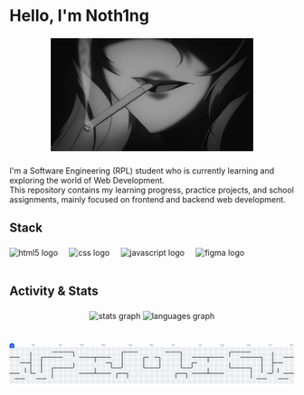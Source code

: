 <h1 align="left">Hello, I'm Noth1ng</h1>

###

<div align="center">
  <img height="200" src="/anime.gif"  />
</div>

###

<p align="left">I'm a Software Engineering (RPL) student who is currently learning and exploring the world of Web Development.  <br>This repository contains my learning progress, practice projects, and school assignments, mainly focused on frontend and backend web development.</p>

###

<h2 align="left">Stack</h2>

###

<div align="left">
  <img src="https://cdn.jsdelivr.net/gh/devicons/devicon/icons/html5/html5-original.svg" height="35" alt="html5 logo"  />
  <img width="12" />
  <img src="https://cdn.jsdelivr.net/gh/devicons/devicon/icons/css3/css3-original.svg" height="35" alt="css logo"  />
  <img width="12" />
  <img src="https://cdn.jsdelivr.net/gh/devicons/devicon/icons/javascript/javascript-original.svg" height="35" alt="javascript logo"  />
  <img width="12" />
  <img src="https://cdn.jsdelivr.net/gh/devicons/devicon/icons/figma/figma-original.svg" height="35" alt="figma logo"  />
</div>
<br>

###

<h2 align="left">Activity & Stats</h2>

###

<div align="center">
  <img src="https://github-readme-stats.vercel.app/api?username=tegarpermanaputra21-sudo&hide_title=false&hide_rank=false&show_icons=true&include_all_commits=true&count_private=true&disable_animations=false&theme=dark&locale=en&hide_border=false&order=1" height="150" alt="stats graph"  />
  <img src="https://github-readme-stats.vercel.app/api/top-langs?username=tegarpermanaputra21-sudo&locale=en&hide_title=false&layout=compact&card_width=320&langs_count=5&theme=dark&hide_border=false&order=2" height="150" alt="languages graph"  />
</div>
<br>

###

<picture>
  <source media="(prefers-color-scheme: dark)" srcset="https://raw.githubusercontent.com/tegarpermanaputra21-sudo/tegarpermanaputra21-sudo/output/pacman-contribution-graph-dark.svg">
  <source media="(prefers-color-scheme: light)" srcset="https://raw.githubusercontent.com/tegarpermanaputra21-sudo/tegarpermanaputra21-sudo/output/pacman-contribution-graph.svg">
  <img alt="pacman contribution graph" src="https://raw.githubusercontent.com/tegarpermanaputra21-sudo/tegarpermanaputra21-sudo/output/pacman-contribution-graph.svg">
</picture>

###